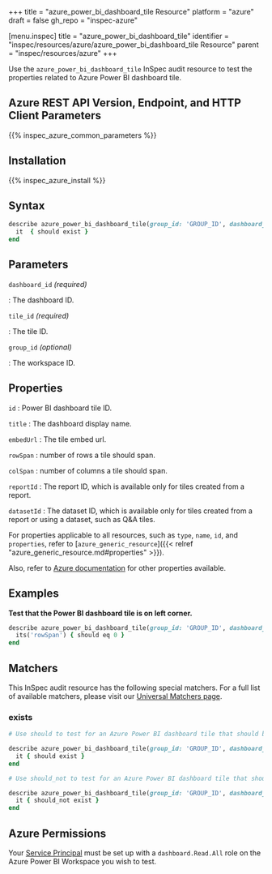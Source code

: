 +++
title = "azure_power_bi_dashboard_tile Resource"
platform = "azure"
draft = false
gh_repo = "inspec-azure"

[menu.inspec]
title = "azure_power_bi_dashboard_tile"
identifier = "inspec/resources/azure/azure_power_bi_dashboard_tile Resource"
parent = "inspec/resources/azure"
+++

Use the `azure_power_bi_dashboard_tile` InSpec audit resource to test the properties related to Azure Power BI dashboard tile.

## Azure REST API Version, Endpoint, and HTTP Client Parameters

{{% inspec_azure_common_parameters %}}

## Installation

{{% inspec_azure_install %}}

## Syntax

```ruby
describe azure_power_bi_dashboard_tile(group_id: 'GROUP_ID', dashboard_id: 'dashboard_ID', title_id: 'TITLE_ID') do
  it  { should exist }
end
```

## Parameters

`dashboard_id` _(required)_

: The dashboard ID.

`tile_id` _(required)_

: The tile ID.

`group_id` _(optional)_

: The workspace ID.

## Properties

`id`
: Power BI dashboard tile ID.

`title`
: The dashboard display name.

`embedUrl`
: The tile embed url.

`rowSpan`
: number of rows a tile should span.

`colSpan`
: number of columns a tile should span.

`reportId`
: The report ID, which is available only for tiles created from a report.

`datasetId`
: The dataset ID, which is available only for tiles created from a report or using a dataset, such as Q&A tiles.

For properties applicable to all resources, such as `type`, `name`, `id`, and `properties`, refer to [`azure_generic_resource`]({{< relref "azure_generic_resource.md#properties" >}}).

Also, refer to [Azure documentation](https://docs.microsoft.com/en-us/rest/api/power-bi/dashboards/get-tile) for other properties available.

## Examples

**Test that the Power BI dashboard tile is on left corner.**

```ruby
describe azure_power_bi_dashboard_tile(group_id: 'GROUP_ID', dashboard_id: 'dashboard_ID', title_id: 'TITLE_ID')  do
  its('rowSpan') { should eq 0 }
end
```

## Matchers

This InSpec audit resource has the following special matchers. For a full list of available matchers, please visit our [Universal Matchers page](/inspec/matchers/).

### exists

```ruby
# Use should to test for an Azure Power BI dashboard tile that should be in the resource group

describe azure_power_bi_dashboard_tile(group_id: 'GROUP_ID', dashboard_id: 'dashboard_ID', title_id: 'TITLE_ID')  do
  it { should exist }
end

# Use should_not to test for an Azure Power BI dashboard tile that should not be in the resource group

describe azure_power_bi_dashboard_tile(group_id: 'GROUP_ID', dashboard_id: 'dashboard_ID', title_id: 'TITLE_ID')  do
  it { should_not exist }
end
```

## Azure Permissions

Your [Service Principal](https://docs.microsoft.com/en-us/azure/azure-resource-manager/resource-group-create-service-principal-portal) must be set up with a `dashboard.Read.All` role on the Azure Power BI Workspace you wish to test.
